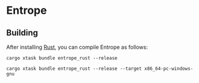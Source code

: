 # Entrope

## Building

After installing [Rust](https://rustup.rs/), you can compile Entrope as follows:

```shell
cargo xtask bundle entrope_rust --release

cargo xtask bundle entrope_rust --release --target x86_64-pc-windows-gnu
```
